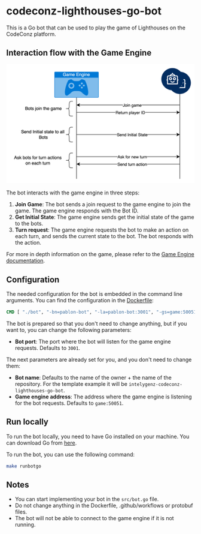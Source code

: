 # codeconz-lighthouses-go-bot

This is a Go bot that can be used to play the game of Lighthouses on the CodeConz platform.

## Interaction flow with the Game Engine

![Interaction Flow](./docs/interaction_flow.png)

The bot interacts with the game engine in three steps:

1. **Join Game**: The bot sends a join request to the game engine to join the
game. The game engine responds with the Bot ID.
2. **Get Initial State**: The game engine sends get the initial state of the
   game to the bots.
3. **Turn request**: The game engine requests the bot to make an action on each turn, and sends the current state to the bot. The bot responds with the action.

For more in depth information on the game, please refer to the [Game Engine documentation](https://github.com/intelygenz/codeconz-lighthouses-engine/blob/master/README.md).

## Configuration

The needed configuration for the bot is embedded in the command line arguments. You can find the configuration in the [Dockerfile](Dockerfile):
```Dockerfile
CMD [ "./bot", "-bn=pablon-bot", "-la=pablon-bot:3001", "-gs=game:50051" ]
```

The bot is prepared so that you don't need to change anything, but if you want to, you can change the following parameters:
- **Bot port**: The port where the bot will listen for the game engine requests. Defaults to `3001`.

The next parameters are already set for you, and you don't need to change them:
- **Bot name**: Defaults to the name of the owner + the name of the repository. For the template example it will be `intelygenz-codeconz-lighthouses-go-bot`.
- **Game engine address**: The address where the game engine is listening for the bot requests. Defaults to `game:50051`.



## Run locally

To run the bot locally, you need to have Go installed on your machine. You can
download Go from [here](https://golang.org/dl/).

To run the bot, you can use the following command:

```bash
make runbotgo
```

## Notes

- You can start implementing your bot in the `src/bot.go` file.
- Do not change anything in the Dockerfile, .github/workflows or protobuf files.
- The bot will not be able to connect to the game engine if it is not running.